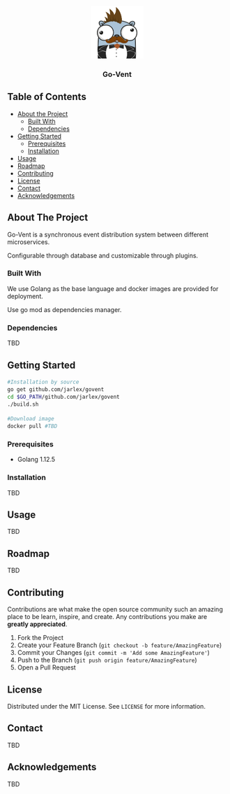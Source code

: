
<!-- PROJECT LOGO -->
<br />
<p align="center">
  <a href="https://github.com/jarlex/angoo">
    <img src="images/logo.png" alt="Logo" width="120" height="120">
  </a>
  <h3 align="center">Go-Vent</h3>
</p>



<!-- TABLE OF CONTENTS -->
## Table of Contents

* [About the Project](#about-the-project)
  * [Built With](#built-with)
  * [Dependencies](#dependencies)
* [Getting Started](#getting-started)
  * [Prerequisites](#prerequisites)
  * [Installation](#installation)
* [Usage](#usage)
* [Roadmap](#roadmap)
* [Contributing](#contributing)
* [License](#license)
* [Contact](#contact)
* [Acknowledgements](#acknowledgements)



<!-- ABOUT THE PROJECT -->
## About The Project
Go-Vent is a synchronous event distribution system between different microservices.

Configurable through database and customizable through plugins.

### Built With
We use Golang as the base language and docker images are provided for deployment.

Use go mod as dependencies manager.

### Dependencies
TBD


<!-- GETTING STARTED -->
## Getting Started
```bash
#Installation by source
go get github.com/jarlex/govent
cd $GO_PATH/github.com/jarlex/govent
./build.sh

#Download image
docker pull #TBD
```

### Prerequisites
* Golang 1.12.5

### Installation
TBD

<!-- USAGE EXAMPLES -->
## Usage
TBD

<!-- ROADMAP -->
## Roadmap
TBD

<!-- CONTRIBUTING -->
## Contributing

Contributions are what make the open source community such an amazing place to be learn, inspire, and create. Any contributions you make are **greatly appreciated**.

1. Fork the Project
2. Create your Feature Branch (`git checkout -b feature/AmazingFeature`)
3. Commit your Changes (`git commit -m 'Add some AmazingFeature'`)
4. Push to the Branch (`git push origin feature/AmazingFeature`)
5. Open a Pull Request



<!-- LICENSE -->
## License
Distributed under the MIT License. See `LICENSE` for more information.



<!-- CONTACT -->
## Contact
TBD

<!-- ACKNOWLEDGEMENTS -->
## Acknowledgements
TBD
